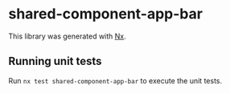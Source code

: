 # shared-component-app-bar

This library was generated with [Nx](https://nx.dev).

## Running unit tests

Run `nx test shared-component-app-bar` to execute the unit tests.
